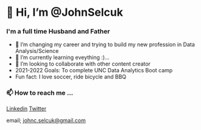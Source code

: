 # 👋 Hi, I’m @JohnSelcuk

### I'm a full time Husband and Father
- 👀 I’m changing my career and trying to build my new profession in Data Analysis/Science 
- 🌱 I’m currently learning eveything :)...
- 💞️ I’m looking to collaborate with other content creator
- 2021-2022 Goals: To complete UNC Data Analytics Boot camp
- Fun fact: I love soccer, ride bicycle and BBQ 

### 📫 How to reach me ...



[Linkedin](https://www.linkedin.com/in/john-cihan-selcuk)
[Twitter](https://twitter.com/cihan_john)

email; johnc.selcuk@gmail.com
<!---
JohnCselcuk/JohnCselcuk is a ✨ special ✨ repository because its `README.md` (this file) appears on your GitHub profile.
You can click the Preview link to take a look at your changes.
--->
